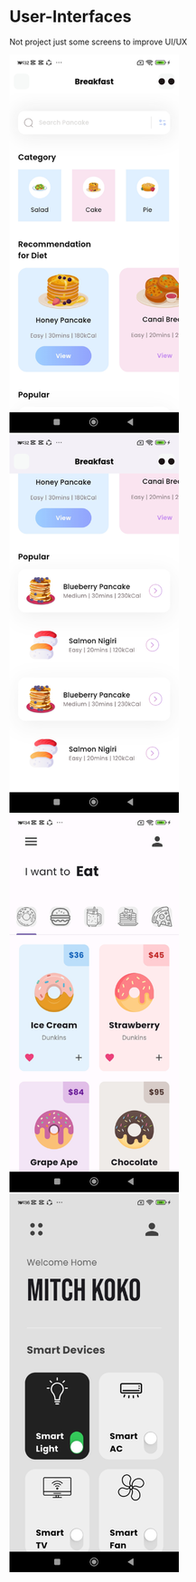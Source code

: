 # User-Interfaces
Not project just some screens to improve UI/UX

<img src="assets/screenshoot/breakfast1.jpg" alt="Breakfast Screen1" width="300"/>

<img src="assets/screenshoot/breakfast2.jpg" alt="Breakfast Screen2" width="300"/>

<img src="assets/screenshoot/donut.jpg" alt="Donut" width="300"/>

<img src="assets/screenshoot/modern_ui.jpg" alt="Modern UI" width="300"/>
